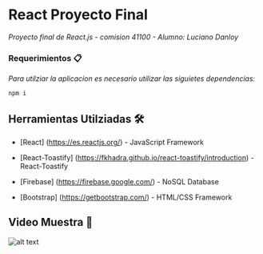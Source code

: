 # React Proyecto Final 

_Proyecto final de React.js - comision 41100 - Alumno: Luciano Danloy_

### Requerimientos 📋

_Para utilziar la aplicacion es necesario utilizar las siguietes dependencias:_

```
npm i

```

## Herramientas Utilziadas 🛠️

* [React] (https://es.reactjs.org/) - JavaScript Framework

* [React-Toastify] (https://fkhadra.github.io/react-toastify/introduction) - React-Toastify

* [Firebase] (https://firebase.google.com/) - NoSQL Database

* [Bootstrap] (https://getbootstrap.com/) - HTML/CSS Framework

## Video Muestra 📌
![alt text](https://drive.google.com/file/d/1uWxlWXUFYBrvHbgXU4AvkFBrwvOUVjbw/view?usp=share_link) 